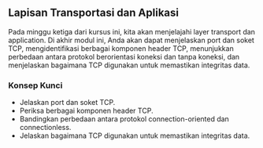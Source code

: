 ## Lapisan Transportasi dan Aplikasi

Pada minggu ketiga dari kursus ini, kita akan menjelajahi layer transport dan application. Di akhir modul ini, Anda akan dapat menjelaskan port dan soket TCP, mengidentifikasi berbagai komponen header TCP, menunjukkan perbedaan antara protokol berorientasi koneksi dan tanpa koneksi, dan menjelaskan bagaimana TCP digunakan untuk memastikan integritas data.

### Konsep Kunci

* Jelaskan port dan soket TCP.
* Periksa berbagai komponen header TCP.
* Bandingkan perbedaan antara protokol connection-oriented dan connectionless.
* Jelaskan bagaimana TCP digunakan untuk memastikan integritas data.
